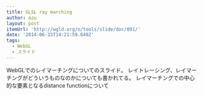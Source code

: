 ```yaml
---
title: GLSL ray marching
author: azu
layout: post
itemUrl: 'http://wgld.org/o/tools/slide/doc/001/'
date: '2014-06-15T14:21:59.649Z'
tags:
  - WebGL
  - スライド
---
```

WebGLでのレイマーチングについてのスライド。
レイトレーシング、レイマーチングがどういうものなのかについても書かれてる。
レイマーチングでの中心的な要素となるdistance functionについて
